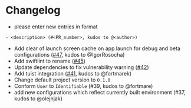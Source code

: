 # Changelog

- please enter new entries in format 

```
- <description> (#<PR_number>, kudos to @<author>)
```

- Add clear of launch screen cache on app launch for debug and beta configurations ([#47](https://github.com/AckeeCZ/iOS-MVVM-ProjectTemplate/pull/47), kudos to @IgorRosocha)
- Add swiftlint to rename ([#45](https://github.com/AckeeCZ/iOS-MVVM-ProjectTemplate/pull/45))
- Update dependencies to fix vulnerability warning ([#42](https://github.com/AckeeCZ/iOS-MVVM-ProjectTemplate/pull/42))
- Add tuist integration ([#41](https://github.com/AckeeCZ/iOS-MVVM-ProjectTemplate/pull/41), kudos to @fortmarek)
- Change default project version to `0.1.0` 
- Conform `User` to `Identifiable` (#39, kudos to @fortmare)
- add new configurations which reflect currently built environment (#37, kudos to @olejnjak)
